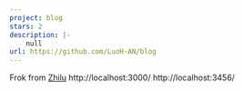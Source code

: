 ```yaml
---
project: blog
stars: 2
description: |-
    null
url: https://github.com/LuoH-AN/blog
---
```


Frok from [Zhilu](https://blog.zhilu.site/theme)
http://localhost:3000/
http://localhost:3456/

